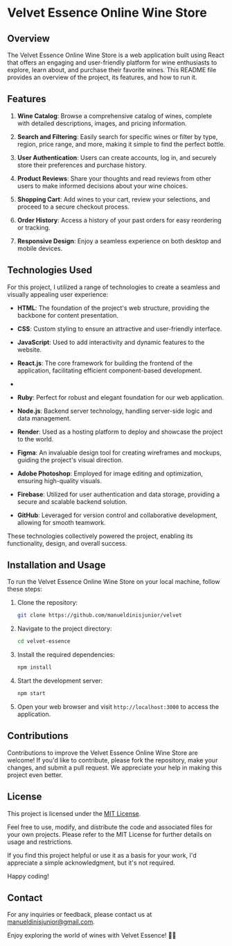 # Velvet Essence Online Wine Store

## Overview

The Velvet Essence Online Wine Store is a web application built using React that offers an engaging and user-friendly platform for wine enthusiasts to explore, learn about, and purchase their favorite wines. This README file provides an overview of the project, its features, and how to run it.

## Features

1. **Wine Catalog**: Browse a comprehensive catalog of wines, complete with detailed descriptions, images, and pricing information.

2. **Search and Filtering**: Easily search for specific wines or filter by type, region, price range, and more, making it simple to find the perfect bottle.

3. **User Authentication**: Users can create accounts, log in, and securely store their preferences and purchase history.

4. **Product Reviews**: Share your thoughts and read reviews from other users to make informed decisions about your wine choices.

5. **Shopping Cart**: Add wines to your cart, review your selections, and proceed to a secure checkout process.

6. **Order History**: Access a history of your past orders for easy reordering or tracking.

7. **Responsive Design**: Enjoy a seamless experience on both desktop and mobile devices.

## Technologies Used
For this project, I utilized a range of technologies to create a seamless and visually appealing user experience:

- **HTML**: The foundation of the project's web structure, providing the backbone for content presentation.

- **CSS**: Custom styling to ensure an attractive and user-friendly interface.

- **JavaScript**: Used to add interactivity and dynamic features to the website.

- **React.js**: The core framework for building the frontend of the application, facilitating efficient component-based development.
- 
- **Ruby**: Perfect for robust and elegant foundation for our web application.

- **Node.js**: Backend server technology, handling server-side logic and data management.

- **Render**: Used as a hosting platform to deploy and showcase the project to the world.

- **Figma**: An invaluable design tool for creating wireframes and mockups, guiding the project's visual direction.

- **Adobe Photoshop**: Employed for image editing and optimization, ensuring high-quality visuals.

- **Firebase**: Utilized for user authentication and data storage, providing a secure and scalable backend solution.

- **GitHub**: Leveraged for version control and collaborative development, allowing for smooth teamwork.

These technologies collectively powered the project, enabling its functionality, design, and overall success.

## Installation and Usage

To run the Velvet Essence Online Wine Store on your local machine, follow these steps:

1. Clone the repository:

   ```bash
   git clone https://github.com/manueldinisjunior/velvet
   ```

2. Navigate to the project directory:

   ```bash
   cd velvet-essence
   ```

3. Install the required dependencies:

   ```bash
   npm install
   ```

4. Start the development server:

   ```bash
   npm start
   ```

5. Open your web browser and visit `http://localhost:3000` to access the application.

## Contributions

Contributions to improve the Velvet Essence Online Wine Store are welcome! If you'd like to contribute, please fork the repository, make your changes, and submit a pull request. We appreciate your help in making this project even better.

## License

This project is licensed under the [MIT License](LICENSE).

Feel free to use, modify, and distribute the code and associated files for your own projects. Please refer to the MIT License for further details on usage and restrictions.

If you find this project helpful or use it as a basis for your work, I'd appreciate a simple acknowledgment, but it's not required.

Happy coding!

## Contact

For any inquiries or feedback, please contact us at [manueldinisjunior@gmail.com](mailto:manueldinisjunior@gmail.com).

Enjoy exploring the world of wines with Velvet Essence! 🍷🛒
